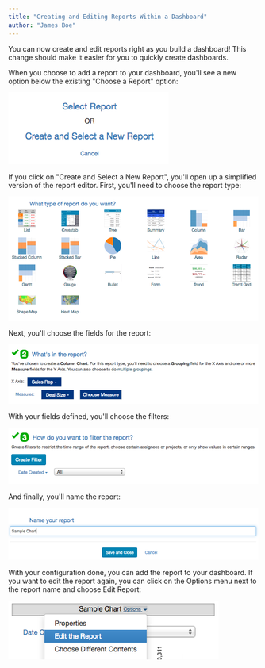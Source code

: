 ```yaml
---
title: "Creating and Editing Reports Within a Dashboard"
author: "James Boe"
---
```

You can now create and edit reports right as you build a dashboard! This change should make it easier for you to quickly create dashboards.<!--more-->

When you choose to add a report to your dashboard, you'll see a new option below the existing "Choose a Report" option:

<img src="/images/simple_report_definition_start.png" alt="Simple Editor Start" class="img img-responsive"/>

If you click on "Create and Select a New Report", you'll open up a simplified version of the report editor. First, you'll need to choose the report type:

<img src="/images/simple_report_definition_type.png" alt="Choose Report Type" class="img img-responsive"/>

Next, you'll choose the fields for the report:

<img src="/images/simple_report_definition_fields.png" alt="Choose Report Fields" class="img img-responsive"/>

With your fields defined, you'll choose the filters:

<img src="/images/simple_report_definition_filters.png" alt="Choose Report Filters" class="img img-responsive"/>

And finally, you'll name the report:

<img src="/images/simple_report_definition_name.png" alt="Choose Report Name" class="img img-responsive"/>

With your configuration done, you can add the report to your dashboard. If you want to edit the report again, you can click on the Options menu next to the report name and choose Edit Report:

<img src="/images/simple_report_definition_edit.png" alt="Choose Report Name" class="img img-responsive"/>